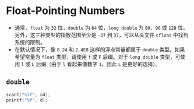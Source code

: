 # Float-Pointing Numbers

* 通常，`float` 为 `32` 位，`double` 为 `64` 位，`long double` 为 `80`、`96` 或 `128` 位。另外，这三种类型的指数范围至少是 `-37` 到 `37`，可以从头文件 `cfloat` 中找到系统的限制。
* 在默认情况下，像 `8.24` 和 `2.4E8` 这样的浮点常量都属于 `double` 类型。如果希望常量为 `float` 类型，请使用 `f` 或 `F` 后缀。对于 `long double` 类型，可使用 `l` 或 `L` 后缀（由于 `l` 看起来像数字 `1`，因此 `L` 是更好的选择）。

## `double`

```cpp
scanf("%lf", &d);
printf("%f", d);
```

